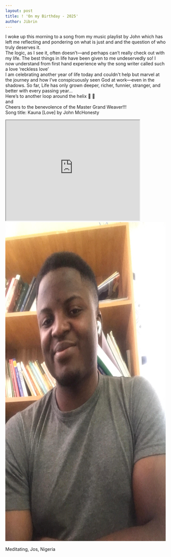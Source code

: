 ```yaml
---
layout: post
title: ! 'On my Birthday - 2025'
author: Jibrin
---
```


I woke up this morning to a song from my music playlist by John which has left me reflecting and pondering on what is just and and the question of who truly deserves it. <br>The logic, as I see it, often doesn’t—and perhaps can’t really check out with my life. The best things in life have been given to me undeservedly so! I now understand from first hand experience why the song writer called such a love ‘reckless love’
<br>I am celebrating another year of life today and couldn't help but marvel at the journey and how I’ve conspicuously seen God at work—even in the shadows. So far,  Life has only grown deeper, richer, funnier, stranger, and better with every passing year...
<br>Here’s to another loop around the helix 🍻 🧬 <br>
and <br>
Cheers to the benevolence of the Master Grand Weaver!!!<br>
Song title: Kauna [Love] by John McHonesty

<iframe width="420" height="315"
src="https://www.youtube.com/embed/gGv-kz21SCw">
</iframe>
<br>
 <img src="/img/birthday2025.jpeg" alt="Meditating, Jos, Nigeria" width="800" height="1000">
 <p>Meditating, Jos, Nigeria</p>
